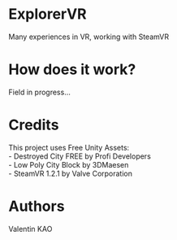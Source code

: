 # ExplorerVR
Many experiences in VR, working with SteamVR

# How does it work?
Field in progress... 

# Credits
This project uses Free Unity Assets:  
	- Destroyed City FREE by Profi Developers  
	- Low Poly City Block by 3DMaesen  
	- SteamVR 1.2.1 by Valve Corporation   

# Authors
Valentin KAO

